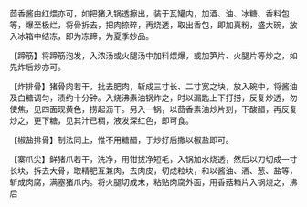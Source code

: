 茴香酱由红煨亦可，如把猪入锅透擦出，装于瓦罐内，加酒、油、冰糖、香料包等，爆至极烂，将骨拆去，把肉捺碎，再烧透，取出香包，即加真粉，盛大碗，放入冰箱中结冻，即为冻蹄，为夏季妙品。

【蹄筋】将蹄筋泡发，入浓汤或火腿汤中加料煨爆，或加笋片、火腿片等炒之，如先炸后炒亦可。

【炸排骨】猪骨肉若干，批去肥肉，斩成三寸长、二寸宽之块，放入碗中，将酱油及白糖调匀，渍约十分钟。入烧沸素油锅炸之，时以漏匙上下打捞，反复炒透，勿使焦，见四面现黄色，捞起沥干。另入一锅，以茴香素油炒片刻，下酸醋，再反复炒之，更下糖，见其汁已稠，液发深红色，即可食。

【椒盐排骨】制法同上，惟不用糖醋，于炒好后撒以椒盐即可。

【寨爪尖】鲜猪爪若干，洗净，用钳拔净短毛，入锅加水烧透，然后以刀切成一寸长块，拆去大骨，取精肥互兼肉，去肉皮，切成粒块，和以酱油、酒、葱、盐等，斩成肉腐，满塞猪爪内。将火腿切成末，粘贴肉腐外面，用香菇箱片入锅烧之，沸后